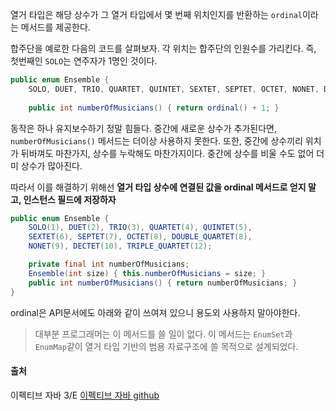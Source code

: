 열거 타입은 해당 상수가 그 열거 타입에서 몇 번째 위치인지를 반환하는 `ordinal`이라는 메서드를 제공한다. 

합주단을 예로한 다음의 코드를 살펴보자. 각 위치는 합주단의 인원수를 가리킨다. 즉, 첫번째인 `SOLO`는 연주자가 1명인 것이다. 

```java
public enum Ensemble {
	SOLO, DUET, TRIO, QUARTET, QUINTET, SEXTET, SEPTET, OCTET, NONET, DECTET;
    
    public int numberOfMusicians() { return ordinal() + 1; }
```
동작은 하나 유지보수하기 정말 힘들다. 중간에 새로운 상수가 추가된다면, `numberOfMusicians()` 메서드는 더이상 사용하지 못한다. 또한, 중간에 상수끼리 위치가 뒤바껴도 마찬가지, 상수를 누락해도 마찬가지이다. 중간에 상수를 비울 수도 없어 더미 상수가 많아진다. 

따라서 이를 해결하기 위해선 **열거 타입 상수에 연결된 값을 ordinal 메서드로 얻지 말고, 인스턴스 필드에 저장하자** 

```java
public enum Ensemble {
    SOLO(1), DUET(2), TRIO(3), QUARTET(4), QUINTET(5),
    SEXTET(6), SEPTET(7), OCTET(8), DOUBLE_QUARTET(8),
    NONET(9), DECTET(10), TRIPLE_QUARTET(12);

    private final int numberOfMusicians;
    Ensemble(int size) { this.numberOfMusicians = size; }
    public int numberOfMusicians() { return numberOfMusicians; }
}
```

ordinal은 API문서에도 아래와 같이 쓰여져 있으니 용도외 사용하지 말아야한다. 
> 대부분 프로그래머는 이 메서드를 쓸 일이 없다. 이 메서드는 `EnumSet`과 `EnumMap`같이 열거 타입 기반의 범용 자료구조에 쓸 목적으로 설계되었다. 

#### 출처

이펙티브 자바 3/E
[이펙티브 자바 github](https://github.com/WegraLee/effective-java-3e-source-code/tree/master)
